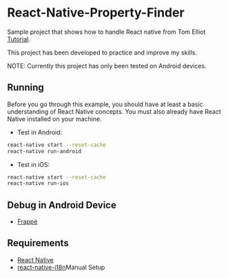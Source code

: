 # React-Native-Property-Finder

Sample project that shows how to handle React native from Tom Elliot [Tutorial](https://www.raywenderlich.com/126063/react-native-tutorial).

This project has been developed to practice and improve my skills.

NOTE: Currently this project has only been tested on Android devices.

## Running

Before you go through this example, you should have at least a basic understanding of React Native concepts. You must also already have React Native installed on your machine.

* Test in Android: 

```bash
react-native start --reset-cache
react-native run-android
```

* Test in iOS: 

```bash
react-native start --reset-cache
react-native run-ios
```

## Debug in Android Device

* [Frappé](https://github.com/niftylettuce/frappe)

## Requirements
 
* [React Native](https://facebook.github.io/react-native/docs/getting-started.html)
* [react-native-i18n](https://github.com/AlexanderZaytsev/react-native-i18n)Manual Setup



